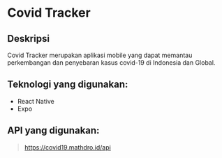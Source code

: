 # Covid Tracker
## Deskripsi
Covid Tracker merupakan aplikasi mobile yang dapat memantau perkembangan dan penyebaran kasus covid-19 di Indonesia dan Global.

## Teknologi yang digunakan:
- React Native
- Expo

## API yang digunakan:
> https://covid19.mathdro.id/api

